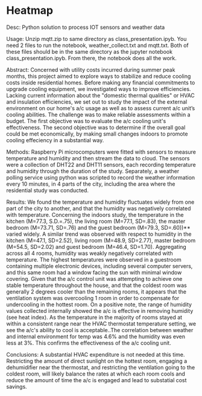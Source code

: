 # Heatmap
Desc: Python solution to process IOT sensors and weather data

Usage: Unzip mqtt.zip to same directory as class_presentation.ipyb. You need 2 files to run the notebook, weather_collect.txt and mqtt.txt. Both of these files should be in the same directory as the jupyter notebook class_presentation.ipyb. From there, the notebook does all the work.

Abstract:
Concerned with utility costs incurred during summer peak months, this project aimed to explore ways to stabilize and reduce cooling costs inside residential homes. Before making any financial commitments to upgrade cooling equipment, we investigated ways to improve efficiencies. Lacking current information about the "domestic thermal qualities" or HVAC and insulation efficiencies, we set out to study the impact of the external environment on our home's a/c usage as well as to assess current a/c unit’s cooling abilities. The challenge was to make reliable assessments within a budget. The first objective was to evaluate the a/c cooling unit's effectiveness. The second objective was to determine if the overall goal could be met economically, by making small changes indoors to promote cooling effeciency in a substantial way. 

Methods:
Raspberry Pi microcomputers were fitted with sensors to measure temperature and humidity and then stream the data to cloud. The sensors were a collection of DHT22 and DHT11 sensors, each recording temperature and humidity through the duration of the study. Separately, a weather polling service using python was scripted to record the weather information every 10 minutes, in 4 parts of the city, including the area where the residential study was conducted. 

Results: 
We found the temperature and humidity fluctuates widely from one part of the city to another, and that the humidity was negatively correlated with temperature. Concerning the indoors study, the temperature in the kitchen (M=77.3, S.D.=.75), the living room (M=77.1, SD=.83), the master bedroom (M=73.71, SD=.76) and the guest bedroom (M=79.3, SD=.60))** varied widely. A similar trend was observed with respect to humidity in the kitchen (M=47.1, SD=2.52), living room (M=48.9, SD=2.77), master bedroom (M=54.5, SD=2.02) and guest bedroom (M=46.4, SD=1.70). Aggregating across all 4 rooms, humidity was weakly negatively correlated with temperature. The highest temperatures were observed in a guestroom containing multiple electronic devices, including several computer servers, and this same room had a window facing the sun with minimal window covering. Given that the a/c control unit was attempting to achieve one stable temperature throughout the house, and that the coldest room was generally 2 degrees cooler than the remaining rooms, it appears that the ventilation system was overcooling 1 room in order to compensate for undercooling in the hottest room. On a positive note, the range of humidity values collected internally showed the a/c is effective in removing humidity (see heat index). As the temperature in the majority of rooms stayed at within a consistent range near the HVAC thermostat temperature setting, we see the a/c's ability to cool is acceptable..The correlation between weather and internal environment for temp was 4.6% and the humidity was even less at 3%. This confirms the effectiveness of the a/c cooling unit.

Conclusions:
A substantial HVAC expenditure is not needed at this time. Restricting the amount of direct sunlight on the hottest room, engaging a dehumidifier near the thermostat, and restricting the ventilation going to the coldest room, will likely balance the rates at which each room cools and reduce the amount of time the a/c is engaged and lead to substatial cost savings.


